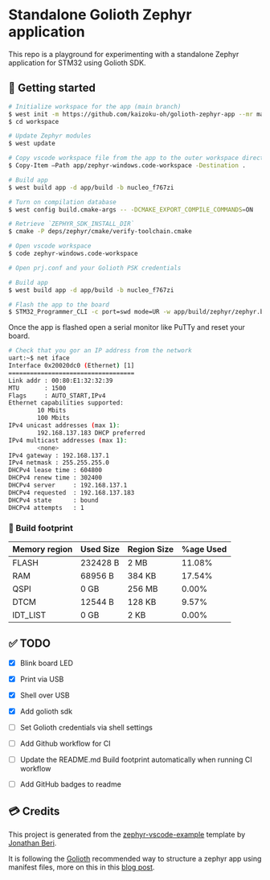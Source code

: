 # Standalone Golioth Zephyr application

This repo is a playground for experimenting with a standalone Zephyr application for STM32 using Golioth SDK.

## 🚀 Getting started

```bash
# Initialize workspace for the app (main branch)
$ west init -m https://github.com/kaizoku-oh/golioth-zephyr-app --mr main workspace
$ cd workspace

# Update Zephyr modules
$ west update

# Copy vscode workspace file from the app to the outer workspace directory
$ Copy-Item –Path app/zephyr-windows.code-workspace -Destination .

# Build app
$ west build app -d app/build -b nucleo_f767zi

# Turn on compilation database
$ west config build.cmake-args -- -DCMAKE_EXPORT_COMPILE_COMMANDS=ON

# Retrieve `ZEPHYR_SDK_INSTALL_DIR`
$ cmake -P deps/zephyr/cmake/verify-toolchain.cmake

# Open vscode workspace
$ code zephyr-windows.code-workspace

# Open prj.conf and your Golioth PSK credentials

# Build app
$ west build app -d app/build -b nucleo_f767zi

# Flash the app to the board
$ STM32_Programmer_CLI -c port=swd mode=UR -w app/build/zephyr/zephyr.bin 0x08000000
```

Once the app is flashed open a serial monitor like PuTTy and reset your board.

```bash
# Check that you gor an IP address from the network
uart:~$ net iface
Interface 0x20020dc0 (Ethernet) [1]
===================================
Link addr : 00:80:E1:32:32:39
MTU       : 1500
Flags     : AUTO_START,IPv4
Ethernet capabilities supported:
        10 Mbits
        100 Mbits
IPv4 unicast addresses (max 1):
        192.168.137.183 DHCP preferred
IPv4 multicast addresses (max 1):
        <none>
IPv4 gateway : 192.168.137.1
IPv4 netmask : 255.255.255.0
DHCPv4 lease time : 604800
DHCPv4 renew time : 302400
DHCPv4 server     : 192.168.137.1
DHCPv4 requested  : 192.168.137.183
DHCPv4 state      : bound
DHCPv4 attempts   : 1
```
### 🔨 Build footprint

| Memory region | Used Size   | Region Size | %age Used   |
| -----------   | ----------- | ----------- | ----------- |
| FLASH         | 232428 B    | 2   MB      | 11.08%      |
| RAM           | 68956  B    | 384 KB      | 17.54%      |
| QSPI          | 0      GB   | 256 MB      | 0.00%       |
| DTCM          | 12544  B    | 128 KB      | 9.57%       |
| IDT_LIST      | 0      GB   | 2   KB      | 0.00%       |

## ✅ TODO

- [x] Blink board LED

- [x] Print via USB

- [x] Shell over USB

- [x] Add golioth sdk

- [ ] Set Golioth credentials via shell settings

- [ ] Add Github workflow for CI

- [ ] Update the README.md Build footprint automatically when running CI workflow

- [ ] Add GitHub badges to readme

## 💳 Credits
This project is generated from the [zephyr-vscode-example](https://github.com/beriberikix/zephyr-vscode-example) template by [Jonathan Beri](https://github.com/beriberikix).

It is following the [Golioth](https://github.com/golioth) recommended way to structure a zephyr app using manifest files, more on this in this [blog post](https://blog.golioth.io/improving-zephyr-project-structure-with-manifest-files/).